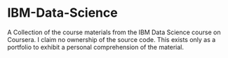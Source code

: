 # IBM-Data-Science
A Collection of the course materials from the IBM Data Science course on Coursera. 
I claim no ownership of the source code. This exists only as a portfolio to exhibit a personal comprehension of the material.
